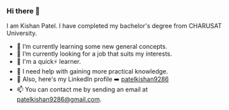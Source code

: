 

### Hi there 👋

<!--
**patelkishan9286/patelkishan9286** is a ✨ _special_ ✨ repository because its `README.md` (this file) appears on your GitHub profile.

Here are some ideas to get you started:

- 🔭 I’m currently working on ...


- 💬 Ask me about ...
- ⚡ Fun fact:
- 😄 Pronouns: ...
-->
I am Kishan Patel. I have completed my bachelor's degree from CHARUSAT University.

- 🌱 I’m currently learning some new general concepts.
- :mag_right: I’m currently looking for a job that suits my interests.
- :boy: I'm a quick:zap: learner.
- 🤔 I need help with gaining more practical knowledge.
- :calling: Also, here's my LinkedIn profile :arrow_right: [patelkishan9286](https://www.linkedin.com/in/patelkishan9286/)
- 📫 You can contact me by sending an email at patelkishan9286@gmail.com.

